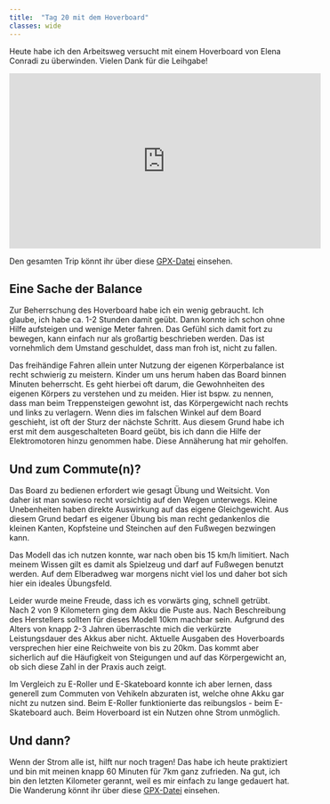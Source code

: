 ```yaml
---
title:  "Tag 20 mit dem Hoverboard"
classes: wide
---
```


Heute habe ich den Arbeitsweg versucht mit einem Hoverboard von Elena Conradi zu überwinden. Vielen Dank für die Leihgabe!

<iframe width="560" height="315" src="https://www.youtube.com/embed/3GbP8_1_scg" frameborder="0" allow="accelerometer; autoplay; encrypted-media; gyroscope; picture-in-picture" allowfullscreen></iframe>

Den gesamten Trip könnt ihr über diese [GPX-Datei]({{site.baseurl}}/assets/images/2019-05-31_08-54_Fri.gpx) einsehen. 

## Eine Sache der Balance

Zur Beherrschung des Hoverboard habe ich ein wenig gebraucht. Ich glaube, ich habe ca. 1-2 Stunden damit geübt. Dann konnte ich schon ohne Hilfe aufsteigen und wenige Meter fahren. Das Gefühl sich damit fort zu bewegen, kann einfach nur als großartig beschrieben werden. Das ist vornehmlich dem Umstand geschuldet, dass man froh ist, nicht zu fallen.

Das freihändige Fahren allein unter Nutzung der eigenen Körperbalance ist recht schwierig zu meistern. Kinder um uns herum haben das Board binnen Minuten beherrscht. Es geht hierbei oft darum, die Gewohnheiten des eigenen Körpers zu verstehen und zu meiden. Hier ist bspw. zu nennen, dass man beim Treppensteigen gewohnt ist, das Körpergewicht nach rechts und links zu verlagern. Wenn dies im falschen Winkel auf dem Board geschieht, ist oft der Sturz der nächste Schritt. Aus diesem Grund habe ich erst mit dem ausgeschalteten Board geübt, bis ich dann die Hilfe der Elektromotoren hinzu genommen habe. Diese Annäherung hat mir geholfen. 

## Und zum Commute(n)?

Das Board zu bedienen erfordert wie gesagt Übung und Weitsicht. Von daher ist man sowieso recht vorsichtig auf den Wegen unterwegs. Kleine Unebenheiten haben direkte Auswirkung auf das eigene Gleichgewicht. Aus diesem Grund bedarf es eigener Übung bis man recht gedankenlos die kleinen Kanten, Kopfsteine und Steinchen auf den Fußwegen bezwingen kann. 

Das Modell das ich nutzen konnte, war nach oben bis 15 km/h limitiert. Nach meinem Wissen gilt es damit als Spielzeug und darf auf Fußwegen benutzt werden. Auf dem Elberadweg war morgens nicht viel los und daher bot sich hier ein ideales Übungsfeld. 

Leider wurde meine Freude, dass ich es vorwärts ging, schnell getrübt. Nach 2 von 9 Kilometern ging dem Akku die Puste aus. Nach Beschreibung des Herstellers sollten für dieses Modell 10km machbar sein. Aufgrund des Alters von knapp 2-3 Jahren überraschte mich die verkürzte Leistungsdauer des Akkus aber nicht. Aktuelle Ausgaben des Hoverboards versprechen hier eine Reichweite von bis zu 20km. Das kommt aber sicherlich auf die Häufigkeit von Steigungen und auf das Körpergewicht an, ob sich diese Zahl in der Praxis auch zeigt.

Im Vergleich zu E-Roller und E-Skateboard konnte ich aber lernen, dass generell zum Commuten von Vehikeln abzuraten ist, welche ohne Akku gar nicht zu nutzen sind. Beim E-Roller funktionierte das reibungslos - beim E-Skateboard auch. Beim Hoverboard ist ein Nutzen ohne Strom unmöglich. 

## Und dann?

Wenn der Strom alle ist, hilft nur noch tragen! Das habe ich heute praktiziert und bin mit meinen knapp 60 Minuten für 7km ganz zufrieden. Na gut, ich bin den letzten Kilometer gerannt, weil es mir einfach zu lange gedauert hat. Die Wanderung könnt ihr über diese [GPX-Datei]({{site.baseurl}}/assets/images/2019-05-31_09-20_Fri.gpx) einsehen. 


